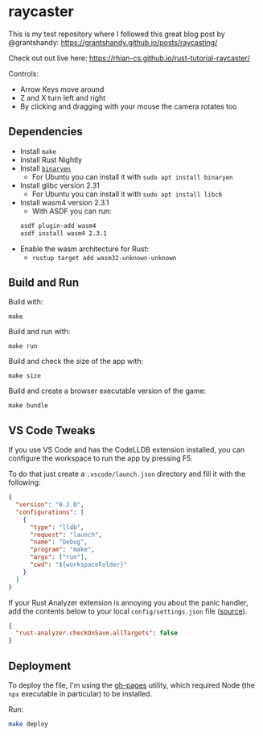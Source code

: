 # raycaster

This is my test repository where I followed this great blog post by @grantshandy: https://grantshandy.github.io/posts/raycasting/

Check out out live here: https://rhian-cs.github.io/rust-tutorial-raycaster/

Controls:

- Arrow Keys move around
- Z and X turn left and right
- By clicking and dragging with your mouse the camera rotates too

## Dependencies

- Install `make`
- Install Rust Nightly
- Install [`binaryen`](https://github.com/WebAssembly/binaryen)
  - For Ubuntu you can install it with `sudo apt install binaryen`
- Install glibc version 2.31
  - For Ubuntu you can install it with `sudo apt install libc6`
- Install wasm4 version 2.3.1
  - With ASDF you can run:
  ```sh
  asdf plugin-add wasm4
  asdf install wasm4 2.3.1
  ```
- Enable the wasm architecture for Rust:
  - `rustup target add wasm32-unknown-unknown`

## Build and Run

Build with:

```
make
```

Build and run with:

```
make run
```

Build and check the size of the app with:

```
make size
```

Build and create a browser executable version of the game:

```
make bundle
```

## VS Code Tweaks

If you use VS Code and has the CodeLLDB extension installed, you can configure the workspace to run the app by pressing F5.

To do that just create a `.vscode/launch.json` directory and fill it with the following:

```json
{
  "version": "0.2.0",
  "configurations": [
    {
      "type": "lldb",
      "request": "launch",
      "name": "Debug",
      "program": "make",
      "args": ["run"],
      "cwd": "${workspaceFolder}"
    }
  ]
}
```

If your Rust Analyzer extension is annoying you about the panic handler, add the contents below to your local `config/settings.json` file ([source](https://github.com/rust-lang/rust-analyzer/issues/3801#issuecomment-1166269464)).

```json
{
  "rust-analyzer.checkOnSave.allTargets": false
}
```

## Deployment

To deploy the file, I'm using the [gh-pages](https://github.com/tschaub/gh-pages) utility, which required Node (the `npx` executable in particular) to be installed.

Run:

```sh
make deploy
```
